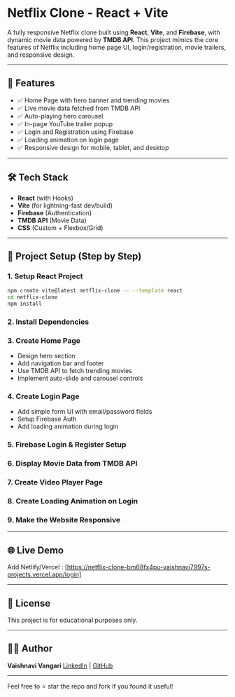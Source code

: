 
# Netflix Clone - React + Vite

A fully responsive Netflix clone built using **React**, **Vite**, and **Firebase**, with dynamic movie data powered by **TMDB API**. This project mimics the core features of Netflix including home page UI, login/registration, movie trailers, and responsive design.

---

## 🚀 Features

* ✅ Home Page with hero banner and trending movies
* ✅ Live movie data fetched from TMDB API
* ✅ Auto-playing hero carousel
* ✅ In-page YouTube trailer popup
* ✅ Login and Registration using Firebase
* ✅ Loading animation on login page
* ✅ Responsive design for mobile, tablet, and desktop

---

## 🛠️ Tech Stack

* **React** (with Hooks)
* **Vite** (for lightning-fast dev/build)
* **Firebase** (Authentication)
* **TMDB API** (Movie Data)
* **CSS** (Custom + Flexbox/Grid)

---


## 🧪 Project Setup (Step by Step)

### 1. **Setup React Project**

```bash
npm create vite@latest netflix-clone -- --template react
cd netflix-clone
npm install
```

### 2. **Install Dependencies**

### 3. **Create Home Page**

* Design hero section
* Add navigation bar and footer
* Use TMDB API to fetch trending movies
* Implement auto-slide and carousel controls

### 4. **Create Login Page**

* Add simple form UI with email/password fields
* Setup Firebase Auth
* Add loading animation during login

### 5. **Firebase Login & Register Setup**

### 6. **Display Movie Data from TMDB API**

### 7. **Create Video Player Page**

### 8. **Create Loading Animation on Login**

### 9. **Make the Website Responsive**

---

## 🌐 Live Demo

Add Netlify/Vercel : [https://netflix-clone-bm68fx4pu-vaishnavi7997s-projects.vercel.app/login]

---

## 📄 License

This project is for educational purposes only.

---

## 🙋‍♀️ Author

**Vaishnavi Vangari**
[LinkedIn](https://www.linkedin.com/in/vaishnavi7997) | [GitHub](https://github.com/vaishnavi7997)

---

Feel free to ⭐ star the repo and fork if you found it useful!
